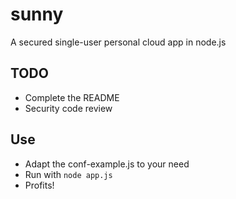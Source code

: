 # sunny
A secured single-user personal cloud app in node.js

## TODO

* Complete the README
* Security code review

## Use

* Adapt the conf-example.js to your need
* Run with ```node app.js```
* Profits!

